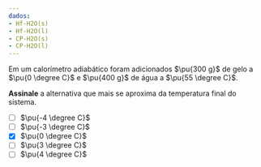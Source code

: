 ```yaml
---
dados:
- Hf-H2O(s)
- Hf-H2O(l)
- CP-H2O(s)
- CP-H2O(l)
---
```


Em um calorímetro adiabático foram adicionados $\pu{300 g}$ de gelo a $\pu{0 \degree C}$ e $\pu{400 g}$ de água a $\pu{55 \degree C}$. 

**Assinale** a alternativa que mais se aproxima da temperatura final do sistema.

- [ ] $\pu{-4 \degree C}$   
- [ ] $\pu{-3 \degree C}$   
- [x] $\pu{0 \degree C}$   
- [ ] $\pu{3 \degree C}$    
- [ ] $\pu{4 \degree C}$    
